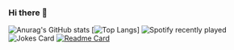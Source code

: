 ### Hi there 👋

<!--
**prince26ayush/prince26ayush** is a ✨ _special_ ✨ repository because its `README.md` (this file) appears on your GitHub profile.

Here are some ideas to get you started:

- 🔭 I’m currently working on scanotics
- 🌱 I’m currently learning machine learning
- 👯 I’m looking to collaborate on ...
- 🤔 I’m looking for help with guatam yadav
- 💬 Ask me about front end
- 📫 How to reach me: prince26ayush@gmail.com
- 😄 Pronouns: ...
- ⚡ Fun fact: ...
-->
![Anurag's GitHub stats](https://github-readme-stats.vercel.app/api?username=prince26ayush&hide=stars,prs&show_icons=true&theme=merko)
[![Top Langs](https://github-readme-stats.vercel.app/api/top-langs/?username=prince26ayush&layout=compact&theme=merko)]
![Spotify recently played](https://spotify-recently-played-readme.vercel.app/api?user=xlaxzeff8iwo3zrvr4m89jo2u)
![Jokes Card](https://readme-jokes.vercel.app/api)
[![Readme Card](https://github-readme-stats.vercel.app/api/pin/?username=prince26ayush&repo=scanotics&theme=merko)](https://github.com/prince26ayush/PORTFOLIO)






